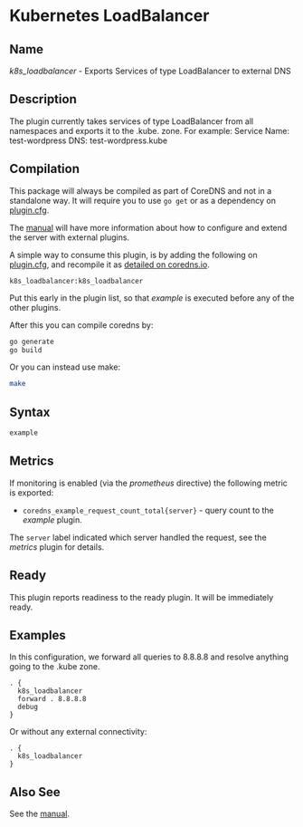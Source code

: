 # Kubernetes LoadBalancer

## Name

*k8s_loadbalancer* - Exports Services of type LoadBalancer to external DNS

## Description

The plugin currently takes services of type LoadBalancer from all namespaces and exports it to the .kube. zone.
For example:
  Service Name: test-wordpress
  DNS: test-wordpress.kube

## Compilation

This package will always be compiled as part of CoreDNS and not in a standalone way. It will require you to use `go get` or as a dependency on [plugin.cfg](https://github.com/coredns/coredns/blob/master/plugin.cfg).

The [manual](https://coredns.io/manual/toc/#what-is-coredns) will have more information about how to configure and extend the server with external plugins.

A simple way to consume this plugin, is by adding the following on [plugin.cfg](https://github.com/coredns/coredns/blob/master/plugin.cfg), and recompile it as [detailed on coredns.io](https://coredns.io/2017/07/25/compile-time-enabling-or-disabling-plugins/#build-with-compile-time-configuration-file).

~~~
k8s_loadbalancer:k8s_loadbalancer
~~~

Put this early in the plugin list, so that *example* is executed before any of the other plugins.

After this you can compile coredns by:

``` sh
go generate
go build
```

Or you can instead use make:

``` sh
make
```

## Syntax

~~~ txt
example
~~~

## Metrics

If monitoring is enabled (via the *prometheus* directive) the following metric is exported:

* `coredns_example_request_count_total{server}` - query count to the *example* plugin.

The `server` label indicated which server handled the request, see the *metrics* plugin for details.

## Ready

This plugin reports readiness to the ready plugin. It will be immediately ready.

## Examples

In this configuration, we forward all queries to 8.8.8.8 and resolve anything going to the .kube zone.

~~~ corefile
. {
  k8s_loadbalancer
  forward . 8.8.8.8
  debug
}
~~~

Or without any external connectivity:

~~~ corefile
. {
  k8s_loadbalancer
}
~~~

## Also See

See the [manual](https://coredns.io/manual).
